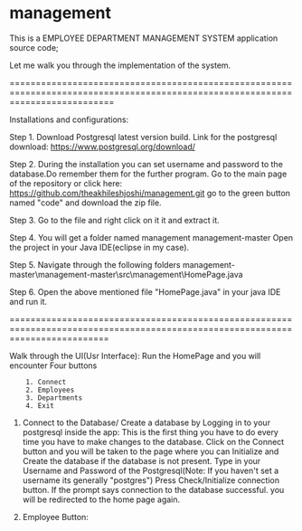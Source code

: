 # management

This is a EMPLOYEE DEPARTMENT MANAGEMENT SYSTEM application source code;

Let me walk you through the implementation of the system.

================================================================================================================================



Installations and configurations:

Step 1. Download Postgresql latest version build. Link for the postgresql download: https://www.postgresql.org/download/

Step 2. During the installation you can set username and password to the database.Do remember them for the further program. 
        Go to the main page of the repository or click here: https://github.com/theakhileshjoshi/management.git
        go to the green button named "code" and download the zip file.

Step 3. Go to the file and right click on it it and extract it.

Step 4. You will get a folder named management management-master Open the project in your Java IDE(eclipse in my case).

Step 5. Navigate through the following folders management-master\management-master\src\management\HomePage.java

Step 6. Open the above mentioned file "HomePage.java" in your java IDE and run it.

===============================================================================================================================


Walk through the UI(Usr Interface):
Run the HomePage and you will encounter Four buttons

        1. Connect
        2. Employees
        3. Departments
        4. Exit

1. Connect to the Database/ Create a database by Logging in to your postgresql inside the app:
       This is the first thing you have to do every time you have to make changes to the database.
       Click on the Connect button and you will be taken to the page where you can Initialize and
       Create the database if the database is not present.
       Type in your Username and Password of the Postgresql(Note: If you haven't set a username its generally "postgres")
       Press Check/Initialize connection button.
       If the prompt says connection to the database successful. you will be redirected to the home page again.

2. Employee Button:
        
        
